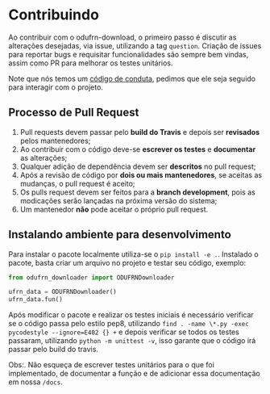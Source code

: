 # Contribuindo

Ao contribuir com o odufrn-download, o primeiro passo é discutir as alterações desejadas,
via issue, utilizando a tag `question`. Criação de issues para reportar bugs e requisitar
funcionalidades são sempre bem vindas, assim como PR para melhorar os testes unitários.

Note que nós temos um [código de conduta](https://github.com/odufrn/.github/blob/master/CODE_OF_CONDUCT.md),
pedimos que ele seja seguido para interagir com o projeto.

## Processo de Pull Request

1. Pull requests devem passar pelo **build do Travis** e depois ser **revisados** pelos mantenedores;
2. Ao contribuir com o código deve-se **escrever os testes** e **documentar** as alterações;
3. Qualquer adição de dependência devem ser **descritos** no pull request;
4. Após a revisão de código por **dois ou mais mantenedores**, se aceitas as mudanças,
o pull request é aceito;
5. Os pulls request devem ser feitos para a **branch development**, pois as modicações serão 
lançadas na próxima versão do sistema;
6. Um mantenedor **não** pode aceitar o próprio pull request.

## Instalando ambiente para desenvolvimento

Para instalar o pacote localmente utiliza-se o ` pip install -e . `. Instalado o pacote, basta
criar um arquivo no projeto e testar seu código, exemplo:

```python
from odufrn_downloader import ODUFRNDownloader

ufrn_data = ODUFRNDownloader()
ufrn_data.fun()
```

Após modificar o pacote e realizar os testes iniciais é necessário verificar se o código passa pelo
estilo pep8, utilizando ` find . -name \*.py -exec pycodestyle --ignore=E402 {} + ` e depois verificar
se todos os testes passaram, utilizando ` python -m unittest -v `, isso garante que o código irá passar
pelo build do travis.

Obs:. Não esqueça de escrever testes unitários para o que foi implementado, de documentar a função e de 
adicionar essa documentação em nossa ` /docs `.
